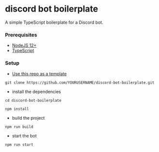 # discord bot boilerplate

A simple TypeScript boilerplate for a Discord bot.

### Prerequisites

- [NodeJS 12+](https://nodejs.org/en/download/)
- [TypeScript](https://www.typescriptlang.org/#installation)

### Setup

- [Use this repo as a template](https://github.com/SeqSEE/discord-bot-boilerplate/generate)

```
git clone https://github.com/YOURUSERNAME/discord-bot-boilerplate.git
```

- install the dependencies

```
cd discord-bot-boilerplate
```

```
npm install
```

- build the project

```
npm run build
```

- start the bot

```
npm run start
```
